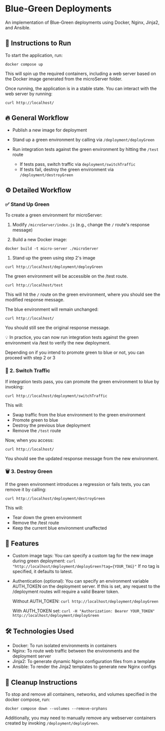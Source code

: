 # Blue-Green Deployments

An implementation of Blue-Green deployments using Docker, Nginx, Jinja2, and Ansible.

## 🚀 Instructions to Run

To start the application, run:

`docker compose up`

This will spin up the required containers, including a web server based on the Docker image generated from the microServer folder.

Once running, the application is in a stable state. You can interact with the web server by running:

`curl http://localhost/`

## 🔥 General Workflow

- Publish a new image for deployment

- Stand up a green environment by calling via `/deployment/deployGreen`
- Run integration tests against the green environment by hitting the `/test` route
  - If tests pass, switch traffic via `deployment/switchTraffic`
  - If tests fail, destroy the green environment via `/deployment/destroyGreen`

## ⚙️ Detailed Workflow

### ✅ Stand Up Green

To create a green environment for microServer:

1. Modify `/microServer/index.js` (e.g., change the `/` route's response message)

2. Build a new Docker image:

`docker build -t micro-server ./microServer`

1. Stand up the green using step 2's image

`curl http://localhost/deployment/deployGreen`

The green environment will be accessible on the /test route.

`curl http://localhost/test`

This will hit the `/` route on the green environment, where you should see the modified response message.

The blue environment will remain unchanged:

`curl http://localhost/`

You should still see the original response message.

💡 In practice, you can now run integration tests against the green environment via /test to verify the new deployment.

Depending on if you intend to promote green to blue or not, you can proceed with step 2 or 3

### 🔄 2. Switch Traffic

If integration tests pass, you can promote the green environment to blue by invoking:

`curl http://localhost/deployment/switchTraffic`

This will:

- Swap traffic from the blue environment to the green environment
- Promote green to blue
- Destroy the previous blue deployment
- Remove the `/test` route

Now, when you access:

`curl http://localhost/`

You should see the updated response message from the new environment.

### 🗑️ 3. Destroy Green

If the green environment introduces a regression or fails tests, you can remove it by calling:

`curl http://localhost/deployment/destroyGreen`

This will:

- Tear down the green environment
- Remove the /test route
- Keep the current blue environment unaffected

## 🔧 Features

- Custom image tags:
  You can specify a custom tag for the new image during green deployment:
  `curl "http://localhost/deployment/deployGreen?tag={YOUR_TAG}"`
  If no tag is specified, it defaults to latest.

- Authentication (optional):
  You can specify an environment variable AUTH_TOKEN on the deployment server.
  If this is set, any request to the /deployment routes will require a valid Bearer token.

  Without AUTH_TOKEN:
  `curl http://localhost/deployment/deployGreen`

  With AUTH_TOKEN set:
  `curl -H "Authorization: Bearer YOUR_TOKEN" http://localhost/deployment/deployGreen`

## 🛠️ Technologies Used

- Docker: To run isolated environments in containers
- Nginx: To route web traffic between the environments and the deployment server
- Jinja2: To generate dynamic Nginx configuration files from a template
- Ansible: To render the Jinja2 templates to generate new Nginx configs

## 🧹 Cleanup Instructions

To stop and remove all containers, networks, and volumes specified in the docker compose, run:

`docker compose down --volumes --remove-orphans`

Additionally, you may need to manually remove any webserver containers created by invoking `/deployment/deployGreen`.
